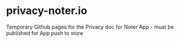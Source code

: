 # privacy-noter.io
Temporary Github pages for the Privacy doc for Noter App - must be published for App push to store
